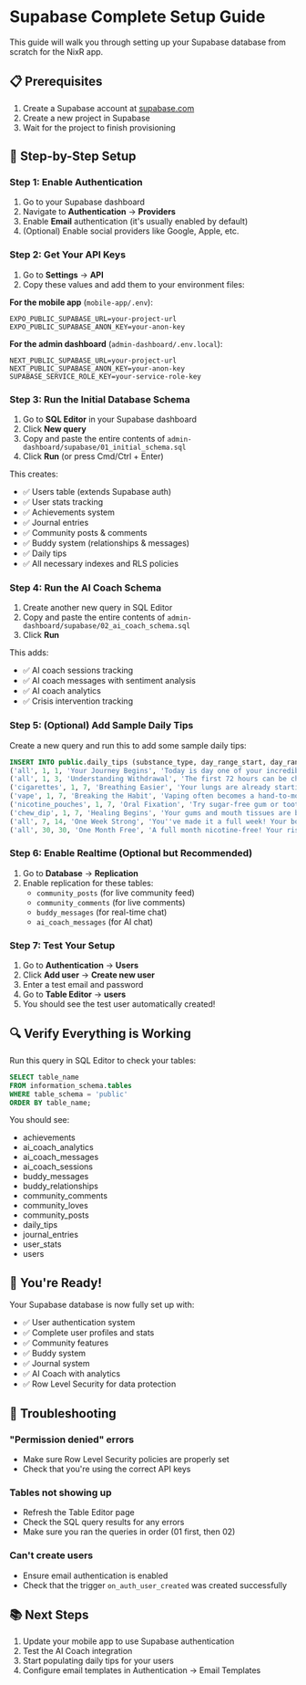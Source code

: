 # Supabase Complete Setup Guide

This guide will walk you through setting up your Supabase database from scratch for the NixR app.

## 📋 Prerequisites

1. Create a Supabase account at [supabase.com](https://supabase.com)
2. Create a new project in Supabase
3. Wait for the project to finish provisioning

## 🚀 Step-by-Step Setup

### Step 1: Enable Authentication

1. Go to your Supabase dashboard
2. Navigate to **Authentication** → **Providers**
3. Enable **Email** authentication (it's usually enabled by default)
4. (Optional) Enable social providers like Google, Apple, etc.

### Step 2: Get Your API Keys

1. Go to **Settings** → **API**
2. Copy these values and add them to your environment files:

**For the mobile app** (`mobile-app/.env`):
```
EXPO_PUBLIC_SUPABASE_URL=your-project-url
EXPO_PUBLIC_SUPABASE_ANON_KEY=your-anon-key
```

**For the admin dashboard** (`admin-dashboard/.env.local`):
```
NEXT_PUBLIC_SUPABASE_URL=your-project-url
NEXT_PUBLIC_SUPABASE_ANON_KEY=your-anon-key
SUPABASE_SERVICE_ROLE_KEY=your-service-role-key
```

### Step 3: Run the Initial Database Schema

1. Go to **SQL Editor** in your Supabase dashboard
2. Click **New query**
3. Copy and paste the entire contents of `admin-dashboard/supabase/01_initial_schema.sql`
4. Click **Run** (or press Cmd/Ctrl + Enter)

This creates:
- ✅ Users table (extends Supabase auth)
- ✅ User stats tracking
- ✅ Achievements system
- ✅ Journal entries
- ✅ Community posts & comments
- ✅ Buddy system (relationships & messages)
- ✅ Daily tips
- ✅ All necessary indexes and RLS policies

### Step 4: Run the AI Coach Schema

1. Create another new query in SQL Editor
2. Copy and paste the entire contents of `admin-dashboard/supabase/02_ai_coach_schema.sql`
3. Click **Run**

This adds:
- ✅ AI coach sessions tracking
- ✅ AI coach messages with sentiment analysis
- ✅ AI coach analytics
- ✅ Crisis intervention tracking

### Step 5: (Optional) Add Sample Daily Tips

Create a new query and run this to add some sample daily tips:

```sql
INSERT INTO public.daily_tips (substance_type, day_range_start, day_range_end, title, content, category) VALUES
('all', 1, 1, 'Your Journey Begins', 'Today is day one of your incredible journey. Every journey starts with a single step, and you''ve just taken yours.', 'motivation'),
('all', 1, 3, 'Understanding Withdrawal', 'The first 72 hours can be challenging as your body adjusts. Remember: every craving you resist makes you stronger.', 'education'),
('cigarettes', 1, 7, 'Breathing Easier', 'Your lungs are already starting to clear. Take deep breaths and notice how each one gets a little easier.', 'health'),
('vape', 1, 7, 'Breaking the Habit', 'Vaping often becomes a hand-to-mouth habit. Try holding a pen or stress ball when you feel the urge.', 'tips'),
('nicotine_pouches', 1, 7, 'Oral Fixation', 'Try sugar-free gum or toothpicks to satisfy the oral fixation that comes with pouch use.', 'tips'),
('chew_dip', 1, 7, 'Healing Begins', 'Your gums and mouth tissues are beginning to heal. Stay hydrated to help the process.', 'health'),
('all', 7, 14, 'One Week Strong', 'You''ve made it a full week! Your body has eliminated most of the nicotine. You''re officially over the hardest part.', 'milestone'),
('all', 30, 30, 'One Month Free', 'A full month nicotine-free! Your risk of heart attack has already started to drop. Celebrate this amazing achievement!', 'milestone');
```

### Step 6: Enable Realtime (Optional but Recommended)

1. Go to **Database** → **Replication**
2. Enable replication for these tables:
   - `community_posts` (for live community feed)
   - `community_comments` (for live comments)
   - `buddy_messages` (for real-time chat)
   - `ai_coach_messages` (for AI chat)

### Step 7: Test Your Setup

1. Go to **Authentication** → **Users**
2. Click **Add user** → **Create new user**
3. Enter a test email and password
4. Go to **Table Editor** → **users**
5. You should see the test user automatically created!

## 🔍 Verify Everything is Working

Run this query in SQL Editor to check your tables:

```sql
SELECT table_name 
FROM information_schema.tables 
WHERE table_schema = 'public' 
ORDER BY table_name;
```

You should see:
- achievements
- ai_coach_analytics
- ai_coach_messages
- ai_coach_sessions
- buddy_messages
- buddy_relationships
- community_comments
- community_loves
- community_posts
- daily_tips
- journal_entries
- user_stats
- users

## 🎉 You're Ready!

Your Supabase database is now fully set up with:
- ✅ User authentication system
- ✅ Complete user profiles and stats
- ✅ Community features
- ✅ Buddy system
- ✅ Journal system
- ✅ AI Coach with analytics
- ✅ Row Level Security for data protection

## 🚨 Troubleshooting

### "Permission denied" errors
- Make sure Row Level Security policies are properly set
- Check that you're using the correct API keys

### Tables not showing up
- Refresh the Table Editor page
- Check the SQL query results for any errors
- Make sure you ran the queries in order (01 first, then 02)

### Can't create users
- Ensure email authentication is enabled
- Check that the trigger `on_auth_user_created` was created successfully

## 📚 Next Steps

1. Update your mobile app to use Supabase authentication
2. Test the AI Coach integration
3. Start populating daily tips for your users
4. Configure email templates in Authentication → Email Templates 